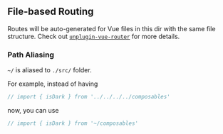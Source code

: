 ## File-based Routing

Routes will be auto-generated for Vue files in this dir with the same file structure.
Check out [`unplugin-vue-router`](https://github.com/posva/unplugin-vue-router) for more details.

### Path Aliasing

`~/` is aliased to `./src/` folder.

For example, instead of having

```ts
// import { isDark } from '../../../../composables'
```

now, you can use

```ts
// import { isDark } from '~/composables'
```
